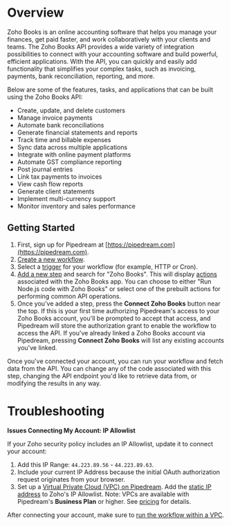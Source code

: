 # Overview

Zoho Books is an online accounting software that helps you manage your
finances, get paid faster, and work collaboratively with your clients and
teams. The Zoho Books API provides a wide variety of integration possibilities
to connect with your accounting software and build powerful, efficient
applications. With the API, you can quickly and easily add functionality that
simplifies your complex tasks, such as invoicing, payments, bank
reconciliation, reporting, and more.

Below are some of the features, tasks, and applications that can be built using
the Zoho Books API:

- Create, update, and delete customers
- Manage invoice payments
- Automate bank reconciliations
- Generate financial statements and reports
- Track time and billable expenses
- Sync data across multiple applications
- Integrate with online payment platforms
- Automate GST compliance reporting
- Post journal entries
- Link tax payments to invoices
- View cash flow reports
- Generate client statements
- Implement multi-currency support
- Monitor inventory and sales performance

## Getting Started

1. First, sign up for Pipedream at [https://pipedream.com](https://pipedream.com). 
2. [Create a new workflow](https://pipedream.com/new).
3. Select a [trigger](/workflows/steps/triggers/) for your workflow (for example, HTTP or Cron).
4. [Add a new step](/workflows/steps/) and search for "Zoho Books". This will display [actions](/components#actions) associated with the Zoho Books app. You can choose to either "Run Node.js code with Zoho Books" or select one of the prebuilt actions for performing common API operations.
5. Once you've added a step, press the **Connect Zoho Books** button near the top. If this is your first time authorizing Pipedream's access to your Zoho Books account, you'll be prompted to accept that access, and Pipedream will store the authorization grant to enable the workflow to access the API. If you've already linked a Zoho Books account via Pipedream, pressing **Connect Zoho Books** will list any existing accounts you've linked.

Once you've connected your account, you can run your workflow and fetch data from the API. You can change any of the code associated with this step, changing the API endpoint you'd like to retrieve data from, or modifying the results in any way.

# Troubleshooting

**Issues Connecting My Account: IP Allowlist**

If your Zoho security policy includes an IP Allowlist, update it to connect your account:

1. Add this IP Range: `44.223.89.56` - `44.223.89.63`.
2. Include your current IP Address because the initial OAuth authorization request originates from your browser.
3. Set up a [Virtual Private Cloud (VPC) on Pipedream](https://pipedream.com/docs/workflows/vpc#create-a-new-vpc). Add the [static IP address](https://pipedream.com/docs/workflows/vpc#find-the-static-outbound-ip-address-for-a-vpc) to Zoho's IP Allowlist. Note: VPCs are available with Pipedream's **Business Plan** or higher. See [pricing](https://pipedream.com/pricing) for details.

After connecting your account, make sure to [run the workflow within a VPC](https://pipedream.com/docs/workflows/vpc#run-workflows-within-a-vpc).
